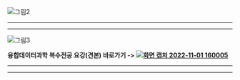 
![그림2](https://user-images.githubusercontent.com/91585914/207541234-3f60419c-9e8d-4a4b-a500-b4346eac48e2.png)

*******************************************************************************

*******************************************************************************

![그림3](https://user-images.githubusercontent.com/91585914/207541408-529d7b54-4ced-472d-a416-a24cf9596c2d.png)

**융합데이터과학 복수전공 요강(견본) 바로가기 -> [![화면 캡처 2022-11-01 160005](https://user-images.githubusercontent.com/91585914/207541738-5af70f74-7dd0-40be-9597-3232c6619492.png)](https://kuids.korea.ac.kr/kuids/notice.do?mode=view&articleNo=312294)**

*******************************************************************************

*******************************************************************************




